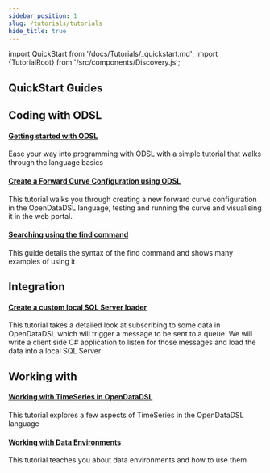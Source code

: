 ```yaml
---
sidebar_position: 1
slug: /tutorials/tutorials
hide_title: true
---
```

import QuickStart from '/docs/Tutorials/_quickstart.md';
import {TutorialRoot} from '/src/components/Discovery.js';

<TutorialRoot text="Subject based tutorials and getting started guides" />

## QuickStart Guides

<QuickStart />

## Coding with ODSL

#### [Getting started with ODSL](/docs/tutorials/gettingstartedodsl)
Ease your way into programming with ODSL with a simple tutorial that walks through the language basics

#### [Create a Forward Curve Configuration using ODSL](/docs/tutorials/forwardcurveodsl)
This tutorial walks you through creating a new forward curve configuration in the OpenDataDSL language, testing and running the curve and visualising it in the web portal.

#### [Searching using the find command](/docs/tutorials/searching)
This guide details the syntax of the find command and shows many examples of using it

## Integration

#### [Create a custom local SQL Server loader](/docs/tutorials/localsqlserver)
This tutorial takes a detailed look at subscribing to some data in OpenDataDSL which will trigger a message to be sent to a queue. We will write a client side C# application to listen for those messages and load the data into a local SQL Server

## Working with

#### [Working with TimeSeries in OpenDataDSL](/docs/tutorials/workingtimeseries)
This tutorial explores a few aspects of TimeSeries in the OpenDataDSL language

#### [Working with Data Environments](/docs/tutorials/workingenvironments)
This tutorial teaches you about data environments and how to use them

